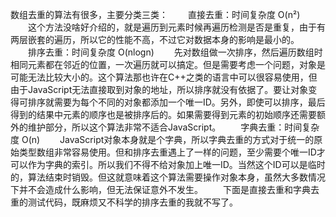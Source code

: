 数组去重的算法有很多，主要分类三类：
　　直接去重：时间复杂度 O(n²)
　　这个方法没啥好介绍的，就是遍历到元素时候再遍历检测是否是重复，由于有两层嵌套的遍历，所以它的性能不高，不过它对数据本身的影响是最小的。
　　排序去重：时间复杂度 O(nlogn)
　　先对数组做一次排序，然后遍历数组时相同元素都在邻近的位置，一次遍历就可以搞定。但是需要考虑一个问题，对象是可能无法比较大小的。这个算法那也许在C++之类的语言中可以很容易使用，但由于JavaScript无法直接取到对象的地址，所以排序就没有依据了。要让对象变得可排序就需要为每个不同的对象都添加一个唯一ID。另外，即使可以排序，最后得到的结果中元素的顺序也是被排序后的。如果需要得到元素的初始顺序还需要额外的维护部分，所以这个算法非常不适合JavaScript。
　　字典去重：时间复杂度 O(n)
　　JavaScript对象本身就是个字典，所以字典去重的方式对于统一的原始类型数组非常容易使用。但和排序去重遇上了一样的问题，至少需要个唯一ID才可以作为字典的索引。所以我们不得不给对象加上唯一ID。当然这个ID可以是临时的，算法结束时销毁。但这就意味着这个算法需要操作对象本身，虽然大多数情况下并不会造成什么影响，但无法保证意外不发生。
　　下面是直接去重和字典去重的测试代码，既麻烦又不科学的排序去重的我就不写了。
